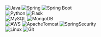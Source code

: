 ![Java](https://img.shields.io/badge/Java-007396.svg?&style=for-the-badge&logo=Java&logoColor=white)
![Spring](https://img.shields.io/badge/Spring-6DB33F.svg?&style=for-the-badge&logo=Spring&logoColor=white)
![Spring Boot](https://img.shields.io/badge/Spring_Boot-6DB33F?style=for-the-badge&logo=Spring-Boot&logoColor=white)
</br>
![Python](https://img.shields.io/badge/Python-007396.svg?&style=for-the-badge&logo=Python&logoColor=white)
![Flask](https://img.shields.io/badge/Flask-007396.svg?&style=for-the-badge&logo=Flask&logoColor=white)
</br>
![MySQL](https://img.shields.io/badge/MySQL-4479A1.svg?&style=for-the-badge&logo=MySQL&logoColor=white)
![MongoDB](https://img.shields.io/badge/MongoDB-4479A1.svg?&style=for-the-badge&logo=MongoDB&logoColor=white)
</br>
![AWS](https://img.shields.io/badge/AWS-EE8208.svg?&style=for-the-badge&logo=AmazonAWS&logoColor=white)
![ApacheTomcat](https://img.shields.io/badge/Tomcat-FF6A00.svg?&style=for-the-badge&logo=ApacheTomcat&logoColor=white)
![SpringSecurity](https://img.shields.io/badge/Spring_Security-6DB33F.svg?&style=for-the-badge&logo=SpringSecurity&logoColor=white)
</br>
![Linux](https://img.shields.io/badge/Linux-FF9A00.svg?&style=for-the-badge&logo=Linux&logoColor=white)
![Git](https://img.shields.io/badge/Git-F46D01.svg?&style=for-the-badge&logo=Git&logoColor=white)
